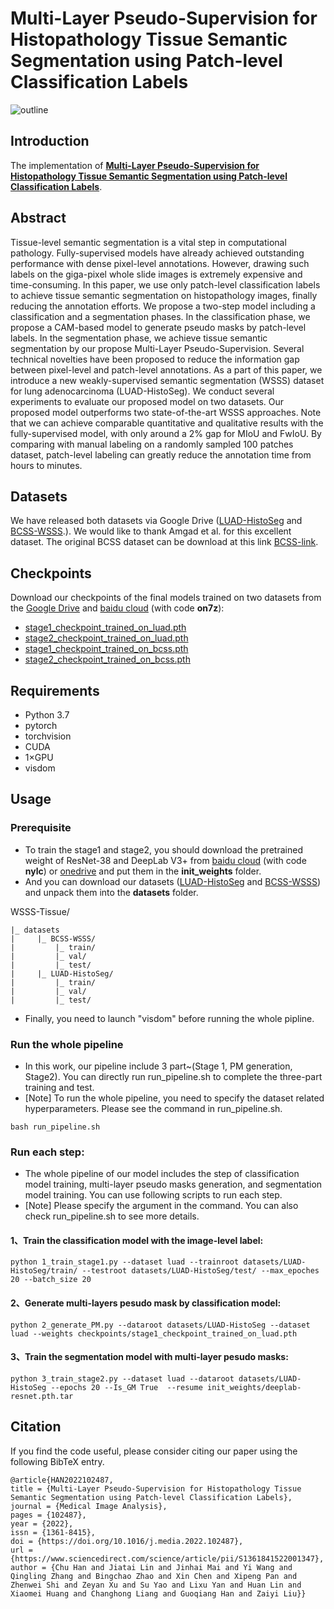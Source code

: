 # Multi-Layer Pseudo-Supervision for Histopathology Tissue Semantic Segmentation using Patch-level Classification Labels
![outline](workflow.png)

## Introduction
The implementation of **[Multi-Layer Pseudo-Supervision for Histopathology Tissue Semantic Segmentation using Patch-level Classification Labels](https://doi.org/10.1016/j.media.2022.102487)**.

## Abstract
Tissue-level semantic segmentation is a vital step in computational pathology. Fully-supervised models have already achieved outstanding performance with dense pixel-level annotations. However, drawing such labels on the giga-pixel whole slide images is extremely expensive and time-consuming. In this paper, we use only patch-level classification labels to achieve tissue semantic segmentation on histopathology images, finally reducing the annotation efforts. We propose a two-step model including a classification and a segmentation phases. In the classification phase, we propose a CAM-based model to generate pseudo masks by patch-level labels. In the segmentation phase, we achieve tissue semantic segmentation by our propose Multi-Layer Pseudo-Supervision. Several technical novelties have been proposed to reduce the information gap between pixel-level and patch-level annotations. As a part of this paper, we introduce a new weakly-supervised semantic segmentation (WSSS) dataset for lung adenocarcinoma (LUAD-HistoSeg). We conduct several experiments to evaluate our proposed model on two datasets. Our proposed model outperforms two state-of-the-art WSSS approaches. Note that we can achieve comparable quantitative and qualitative results with the fully-supervised model, with only around a 2% gap for MIoU and FwIoU. By comparing with manual labeling on a randomly sampled 100 patches dataset, patch-level labeling can greatly reduce the annotation time from hours to minutes.

## Datasets
We have released both datasets via Google Drive ([LUAD-HistoSeg](https://drive.google.com/drive/folders/1E3Yei3Or3xJXukHIybZAgochxfn6FJpr?usp=sharing) and [BCSS-WSSS](https://drive.google.com/drive/folders/1iS2Z0DsbACqGp7m6VDJbAcgzeXNEFr77?usp=sharing).).
We would like to thank Amgad et al. for this excellent dataset. The original BCSS dataset can be download at this link [BCSS-link](https://github.com/PathologyDataScience/CrowdsourcingDataset-Amgadetal2019).

## Checkpoints
Download our checkpoints of the final models trained on two datasets from the [Google Drive](https://drive.google.com/drive/folders/1pRsf-TulOARYN13J-_iJNw_VUa2d1NnZ?usp=sharing) and [baidu cloud](https://pan.baidu.com/s/1YWGw8UKwtPkx6E00XP3JTQ) (with code **on7z**):

- [stage1_checkpoint_trained_on_luad.pth](https://drive.google.com/drive/folders/1pRsf-TulOARYN13J-_iJNw_VUa2d1NnZ?usp=sharing)
- [stage2_checkpoint_trained_on_luad.pth](https://drive.google.com/drive/folders/1pRsf-TulOARYN13J-_iJNw_VUa2d1NnZ?usp=sharing)
- [stage1_checkpoint_trained_on_bcss.pth](https://drive.google.com/drive/folders/1pRsf-TulOARYN13J-_iJNw_VUa2d1NnZ?usp=sharing)
- [stage2_checkpoint_trained_on_bcss.pth](https://drive.google.com/drive/folders/1pRsf-TulOARYN13J-_iJNw_VUa2d1NnZ?usp=sharing)

## Requirements
- Python 3.7
- pytorch
- torchvision
- CUDA
- 1×GPU
- visdom

## Usage
### Prerequisite
- To train the stage1 and stage2, you should download the pretrained weight of ResNet-38 and DeepLab V3+ from [baidu cloud](https://pan.baidu.com/s/1sQp4Na-883pSxgMWK4wcRQ) (with code **nylc**) or [onedrive](https://1drv.ms/u/s!AgOtqK2ZncKlgoRobleElpBC5rbf7A?e=bDfqks) and put them in the **init_weights** folder.
- And you can download our datasets ([LUAD-HistoSeg](https://drive.google.com/drive/folders/1E3Yei3Or3xJXukHIybZAgochxfn6FJpr?usp=sharing) and [BCSS-WSSS](https://drive.google.com/drive/folders/1iS2Z0DsbACqGp7m6VDJbAcgzeXNEFr77?usp=sharing)) and unpack them into the **datasets** folder.

WSSS-Tissue/

    |_ datasets
    |     |_ BCSS-WSSS/
    |         |_ train/
    |         |_ val/
    |         |_ test/
    |     |_ LUAD-HistoSeg/
    |         |_ train/
    |         |_ val/
    |         |_ test/
 
- Finally, you need to launch "visdom" before running the whole pipline.

### Run the whole pipeline
- In this work, our pipeline include 3 part~(Stage 1, PM generation, Stage2). You can directly run run_pipeline.sh to complete the three-part training and test.
- [Note] To run the whole pipeline, you need to specify the dataset related hyperparameters. Please see the command in run_pipeline.sh.
```
bash run_pipeline.sh
```
### Run each step: 
- The whole pipeline of our model includes the step of classification model training, multi-layer pseudo masks generation, and segmentation model training. You can use following scripts to run each step.
- [Note] Please specify the argument in the command. You can also check run_pipeline.sh to see more details.
#### 1、Train the classification model with the image-level label: 

```
python 1_train_stage1.py --dataset luad --trainroot datasets/LUAD-HistoSeg/train/ --testroot datasets/LUAD-HistoSeg/test/ --max_epoches 20 --batch_size 20
```
#### 2、Generate multi-layers pesudo mask by classification model: 

```
python 2_generate_PM.py --dataroot datasets/LUAD-HistoSeg --dataset luad --weights checkpoints/stage1_checkpoint_trained_on_luad.pth
```
#### 3、Train the segmentation model with multi-layer pesudo masks: 

```
python 3_train_stage2.py --dataset luad --dataroot datasets/LUAD-HistoSeg --epochs 20 --Is_GM True  --resume init_weights/deeplab-resnet.pth.tar
```

## Citation
If you find the code useful, please consider citing our paper using the following BibTeX entry.
```
@article{HAN2022102487,
title = {Multi-Layer Pseudo-Supervision for Histopathology Tissue Semantic Segmentation using Patch-level Classification Labels},
journal = {Medical Image Analysis},
pages = {102487},
year = {2022},
issn = {1361-8415},
doi = {https://doi.org/10.1016/j.media.2022.102487},
url = {https://www.sciencedirect.com/science/article/pii/S1361841522001347},
author = {Chu Han and Jiatai Lin and Jinhai Mai and Yi Wang and Qingling Zhang and Bingchao Zhao and Xin Chen and Xipeng Pan and Zhenwei Shi and Zeyan Xu and Su Yao and Lixu Yan and Huan Lin and Xiaomei Huang and Changhong Liang and Guoqiang Han and Zaiyi Liu}}
```
